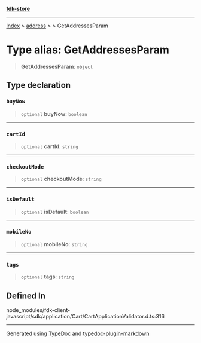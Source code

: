 [**fdk-store**](../../../README.md)
***

[Index](../../../API.md) > [address](../../README.md) > [<internal>](../README.md) > GetAddressesParam

# Type alias: GetAddressesParam

> **GetAddressesParam**: `object`

## Type declaration

### `buyNow`

> `optional` **buyNow**: `boolean`

***

### `cartId`

> `optional` **cartId**: `string`

***

### `checkoutMode`

> `optional` **checkoutMode**: `string`

***

### `isDefault`

> `optional` **isDefault**: `boolean`

***

### `mobileNo`

> `optional` **mobileNo**: `string`

***

### `tags`

> `optional` **tags**: `string`

## Defined In

node\_modules/fdk-client-javascript/sdk/application/Cart/CartApplicationValidator.d.ts:316

***
Generated using [TypeDoc](https://typedoc.org/) and [typedoc-plugin-markdown](https://www.npmjs.com/package/typedoc-plugin-markdown)
